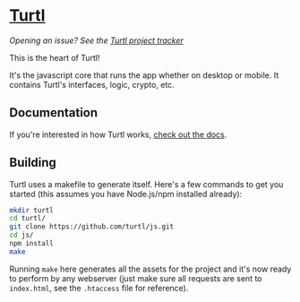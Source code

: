 [Turtl](https://turtlapp.com/)
==========================

_Opening an issue? See the [Turtl project tracker](https://github.com/turtl/project-tracker/issues)_

This is the heart of Turtl!

It's the javascript core that runs the app whether on desktop or mobile. It
contains Turtl's interfaces, logic, crypto, etc.

## Documentation

If you're interested in how Turtl works, [check out the docs](https://turtlapp.com/docs/).

## Building

Turtl uses a makefile to generate itself. Here's a few commands to get you started
(this assumes you have Node.js/npm installed already):

```bash
mkdir turtl
cd turtl/
git clone https://github.com/turtl/js.git
cd js/
npm install
make
```

Running `make` here generates all the assets for the project and it's now ready
to perform by any webserver (just make sure all requests are sent to `index.html`,
see the `.htaccess` file for reference).

